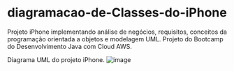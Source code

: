 # diagramacao-de-Classes-do-iPhone
Projeto iPhone implementando análise de negócios, requisitos, conceitos da programação orientada a objetos e modelagem UML. Projeto do Bootcamp do Desenvolvimento Java com Cloud AWS.

Diagrama UML do projeto iPhone.
![image](https://andersonbhbr.github.io/diagramacao-de-Classes-do-iPhone/UML-IPhone.jpg)
